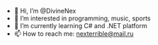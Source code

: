 - 👋 Hi, I’m @DivineNex
- 👀 I’m interested in programming, music, sports
- 🌱 I’m currently learning C# and .NET platform
- 📫 How to reach me: nexterrible@mail.ru



<!---
DivineNex/DivineNex is a ✨ special ✨ repository because its `README.md` (this file) appears on your GitHub profile.
You can click the Preview link to take a look at your changes.
--->
